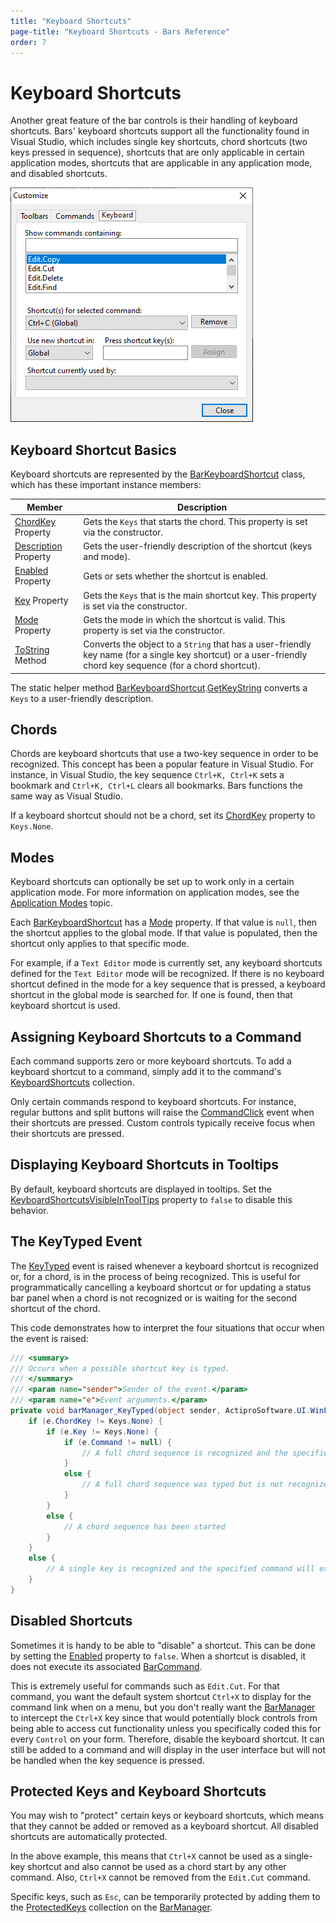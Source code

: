 ```yaml
---
title: "Keyboard Shortcuts"
page-title: "Keyboard Shortcuts - Bars Reference"
order: 7
---
```

# Keyboard Shortcuts

Another great feature of the bar controls is their handling of keyboard shortcuts.  Bars' keyboard shortcuts support all the functionality found in Visual Studio, which includes single key shortcuts, chord shortcuts (two keys pressed in sequence), shortcuts that are only applicable in certain application modes, shortcuts that are applicable in any application mode, and disabled shortcuts.

![Screenshot](images/bar-keyboard-shortcuts.png)

## Keyboard Shortcut Basics

Keyboard shortcuts are represented by the [BarKeyboardShortcut](xref:ActiproSoftware.UI.WinForms.Controls.Bars.BarKeyboardShortcut) class, which has these important instance members:

| Member | Description |
|-----|-----|
| [ChordKey](xref:ActiproSoftware.UI.WinForms.Controls.Bars.BarKeyboardShortcut.ChordKey) Property | Gets the `Keys` that starts the chord.  This property is set via the constructor. |
| [Description](xref:ActiproSoftware.UI.WinForms.Controls.Bars.BarKeyboardShortcut.Description) Property | Gets the user-friendly description of the shortcut (keys and mode). |
| [Enabled](xref:ActiproSoftware.UI.WinForms.Controls.Bars.BarKeyboardShortcut.Enabled) Property | Gets or sets whether the shortcut is enabled. |
| [Key](xref:ActiproSoftware.UI.WinForms.Controls.Bars.BarKeyboardShortcut.Key) Property | Gets the `Keys` that is the main shortcut key.  This property is set via the constructor. |
| [Mode](xref:ActiproSoftware.UI.WinForms.Controls.Bars.BarKeyboardShortcut.Mode) Property | Gets the mode in which the shortcut is valid.  This property is set via the constructor. |
| [ToString](xref:ActiproSoftware.UI.WinForms.Controls.Bars.BarKeyboardShortcut.ToString*) Method | Converts the object to a `String` that has a user-friendly key name (for a single key shortcut) or a user-friendly chord key sequence (for a chord shortcut). |

The static helper method [BarKeyboardShortcut](xref:ActiproSoftware.UI.WinForms.Controls.Bars.BarKeyboardShortcut).[GetKeyString](xref:ActiproSoftware.UI.WinForms.Controls.Bars.BarKeyboardShortcut.GetKeyString*) converts a `Keys` to a user-friendly description.

## Chords

Chords are keyboard shortcuts that use a two-key sequence in order to be recognized.  This concept has been a popular feature in Visual Studio.  For instance, in Visual Studio, the key sequence `Ctrl+K, Ctrl+K` sets a bookmark and `Ctrl+K, Ctrl+L` clears all bookmarks.  Bars functions the same way as Visual Studio.

If a keyboard shortcut should not be a chord, set its [ChordKey](xref:ActiproSoftware.UI.WinForms.Controls.Bars.BarKeyboardShortcut.ChordKey) property to `Keys.None`.

## Modes

Keyboard shortcuts can optionally be set up to work only in a certain application mode.  For more information on application modes, see the [Application Modes](application-modes.md) topic.

Each [BarKeyboardShortcut](xref:ActiproSoftware.UI.WinForms.Controls.Bars.BarKeyboardShortcut) has a [Mode](xref:ActiproSoftware.UI.WinForms.Controls.Bars.BarKeyboardShortcut.Mode) property.  If that value is `null`, then the shortcut applies to the global mode.  If that value is populated, then the shortcut only applies to that specific mode.

For example, if a `Text Editor` mode is currently set, any keyboard shortcuts defined for the `Text Editor` mode will be recognized.  If there is no keyboard shortcut defined in the mode for a key sequence that is pressed, a keyboard shortcut in the global mode is searched for.  If one is found, then that keyboard shortcut is used.

## Assigning Keyboard Shortcuts to a Command

Each command supports zero or more keyboard shortcuts.  To add a keyboard shortcut to a command, simply add it to the command's [KeyboardShortcuts](xref:ActiproSoftware.UI.WinForms.Controls.Bars.BarCommand.KeyboardShortcuts) collection.

Only certain commands respond to keyboard shortcuts.  For instance, regular buttons and split buttons will raise the [CommandClick](xref:ActiproSoftware.UI.WinForms.Controls.Bars.BarManager.CommandClick) event when their shortcuts are pressed.  Custom controls typically receive focus when their shortcuts are pressed.

## Displaying Keyboard Shortcuts in Tooltips

By default, keyboard shortcuts are displayed in tooltips.  Set the [KeyboardShortcutsVisibleInToolTips](xref:ActiproSoftware.UI.WinForms.Controls.Bars.BarManager.KeyboardShortcutsVisibleInToolTips) property to `false` to disable this behavior.

## The KeyTyped Event

The [KeyTyped](xref:ActiproSoftware.UI.WinForms.Controls.Bars.BarManager.KeyTyped) event is raised whenever a keyboard shortcut is recognized or, for a chord, is in the process of being recognized.  This is useful for programmatically cancelling a keyboard shortcut or for updating a status bar panel when a chord is not recognized or is waiting for the second shortcut of the chord.

This code demonstrates how to interpret the four situations that occur when the event is raised:

```csharp
/// <summary>
/// Occurs when a possible shortcut key is typed.
/// </summary>
/// <param name="sender">Sender of the event.</param>
/// <param name="e">Event arguments.</param>
private void barManager_KeyTyped(object sender, ActiproSoftware.UI.WinForms.Controls.Bars.BarKeyTypedEventArgs e) {
	if (e.ChordKey != Keys.None) {
		if (e.Key != Keys.None) {
			if (e.Command != null) {
				// A full chord sequence is recognized and the specified command will execute
			}
			else {
				// A full chord sequence was typed but is not recognized 
			}
		}
		else {
			// A chord sequence has been started
		}
	}
	else {
		// A single key is recognized and the specified command will execute
	}
}
```

## Disabled Shortcuts

Sometimes it is handy to be able to "disable" a shortcut.  This can be done by setting the [Enabled](xref:ActiproSoftware.UI.WinForms.Controls.Bars.BarKeyboardShortcut.Enabled) property to `false`.  When a shortcut is disabled, it does not execute its associated [BarCommand](xref:ActiproSoftware.UI.WinForms.Controls.Bars.BarCommand).

This is extremely useful for commands such as `Edit.Cut`.  For that command, you want the default system shortcut `Ctrl+X` to display for the command link when on a menu, but you don't really want the [BarManager](xref:ActiproSoftware.UI.WinForms.Controls.Bars.BarManager) to intercept the `Ctrl+X` key since that would potentially block controls from being able to access cut functionality unless you specifically coded this for every `Control` on your form.  Therefore, disable the keyboard shortcut.  It can still be added to a command and will display in the user interface but will not be handled when the key sequence is pressed.

## Protected Keys and Keyboard Shortcuts

You may wish to "protect" certain keys or keyboard shortcuts, which means that they cannot be added or removed as a keyboard shortcut.  All disabled shortcuts are automatically protected.

In the above example, this means that `Ctrl+X` cannot be used as a single-key shortcut and also cannot be used as a chord start by any other command.  Also, `Ctrl+X` cannot be removed from the `Edit.Cut` command.

Specific keys, such as `Esc`, can be temporarily protected by adding them to the [ProtectedKeys](xref:ActiproSoftware.UI.WinForms.Controls.Bars.BarManager.ProtectedKeys) collection on the [BarManager](xref:ActiproSoftware.UI.WinForms.Controls.Bars.BarManager).
